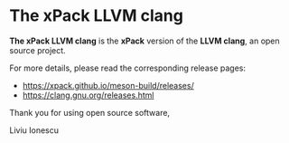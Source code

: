 # The xPack LLVM clang

**The xPack LLVM clang** is the **xPack** version of
the **LLVM clang**, an open source project.

For more details, please read the corresponding release pages:

- <https://xpack.github.io/meson-build/releases/>
- <https://clang.gnu.org/releases.html>

Thank you for using open source software,

Liviu Ionescu
